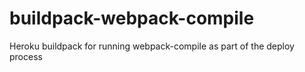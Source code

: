 # buildpack-webpack-compile
Heroku buildpack for running webpack-compile as part of the deploy process
